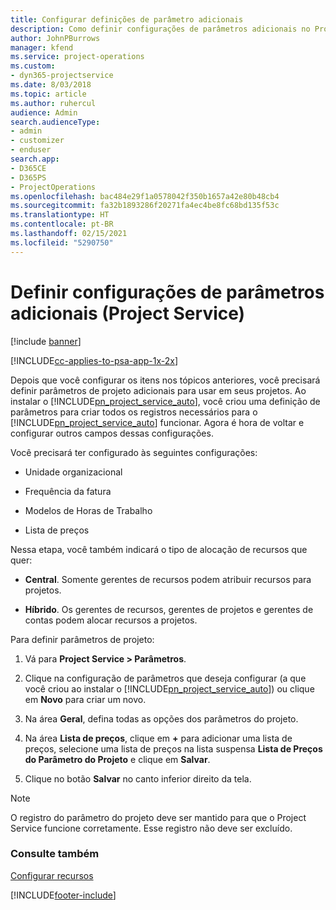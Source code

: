 ```yaml
---
title: Configurar definições de parâmetro adicionais
description: Como definir configurações de parâmetros adicionais no Project Service
author: JohnPBurrows
manager: kfend
ms.service: project-operations
ms.custom:
- dyn365-projectservice
ms.date: 8/03/2018
ms.topic: article
ms.author: ruhercul
audience: Admin
search.audienceType:
- admin
- customizer
- enduser
search.app:
- D365CE
- D365PS
- ProjectOperations
ms.openlocfilehash: bac484e29f1a0578042f350b1657a42e80b48cb4
ms.sourcegitcommit: fa32b1893286f20271fa4ec4be8fc68bd135f53c
ms.translationtype: HT
ms.contentlocale: pt-BR
ms.lasthandoff: 02/15/2021
ms.locfileid: "5290750"
---
```

# <a name="configure-additional-parameter-settings-project-service"></a>Definir configurações de parâmetros adicionais (Project Service)

[!include [banner](../includes/psa-now-project-operations.md)]

[!INCLUDE[cc-applies-to-psa-app-1x-2x](../includes/cc-applies-to-psa-app-1x-2x.md)]

Depois que você configurar os itens nos tópicos anteriores, você precisará definir parâmetros de projeto adicionais para usar em seus projetos. Ao instalar o [!INCLUDE[pn_project_service_auto](../includes/pn-project-service-auto.md)], você criou uma definição de parâmetros para criar todos os registros necessários para o [!INCLUDE[pn_project_service_auto](../includes/pn-project-service-auto.md)] funcionar. Agora é hora de voltar e configurar outros campos dessas configurações.  
  
 Você precisará ter configurado às seguintes configurações:  
  
-   Unidade organizacional  
  
-   Frequência da fatura  
  
-   Modelos de Horas de Trabalho  
  
-   Lista de preços  
 
Nessa etapa, você também indicará o tipo de alocação de recursos que quer:  
  
- **Central**. Somente gerentes de recursos podem atribuir recursos para projetos.  
  
- **Híbrido**. Os gerentes de recursos, gerentes de projetos e gerentes de contas podem alocar recursos a projetos.  
  
 
Para definir parâmetros de projeto:  
  
1. Vá para **Project Service > Parâmetros**.  
  
2. Clique na configuração de parâmetros que deseja configurar (a que você criou ao instalar o [!INCLUDE[pn_project_service_auto](../includes/pn-project-service-auto.md)]) ou clique em **Novo** para criar um novo.  
  
3. Na área **Geral**, defina todas as opções dos parâmetros do projeto.  
  
4. Na área **Lista de preços**, clique em **+** para adicionar uma lista de preços, selecione uma lista de preços na lista suspensa **Lista de Preços do Parâmetro do Projeto** e clique em **Salvar**.  
  
5. Clique no botão **Salvar** no canto inferior direito da tela.  

> [!NOTE]
> O registro do parâmetro do projeto deve ser mantido para que o Project Service funcione corretamente. Esse registro não deve ser excluído.

### <a name="see-also"></a>Consulte também  
 [Configurar recursos](../psa/set-up-resources.md)


[!INCLUDE[footer-include](../includes/footer-banner.md)]